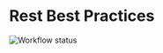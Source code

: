 # Rest Best Practices

![Workflow status](https://github.com/n0noob/rest-best-practices/actions/workflows/gradle.yml/badge.svg)
